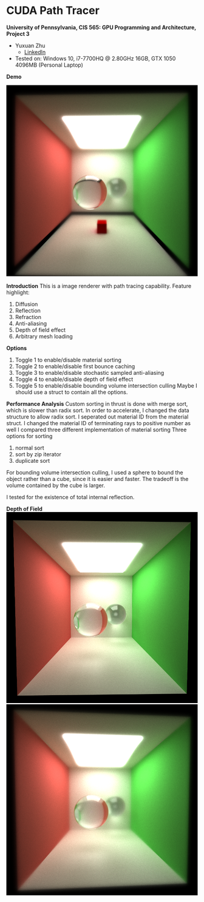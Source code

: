 CUDA Path Tracer
================

**University of Pennsylvania, CIS 565: GPU Programming and Architecture, Project 3**

* Yuxuan Zhu
  * [LinkedIn](https://www.linkedin.com/in/andrewyxzhu/)
* Tested on: Windows 10, i7-7700HQ @ 2.80GHz 16GB, GTX 1050 4096MB (Personal Laptop)

**Demo**

![Demo](img/loadgltf.png)

**Introduction**
This is a image renderer with path tracing capability. 
Feature highlight:
1. Diffusion
2. Reflection
3. Refraction
4. Anti-aliasing
5. Depth of field effect
6. Arbitrary mesh loading

**Options**
1. Toggle 1 to enable/disable material sorting
2. Toggle 2 to enable/disable first bounce caching
3. Toggle 3 to enable/disable stochastic sampled anti-aliasing
4. Toggle 4 to enable/disable depth of field effect
5. Toggle 5 to enable/disable bounding volume intersection culling
Maybe I should use a struct to contain all the options.

**Performance Analysis**
Custom sorting in thrust is done with merge sort, which is slower than radix sort. In order to accelerate, I changed the data
structure to allow radix sort. I seperated out material ID from the material struct. I changed the material ID of terminating rays to
positive number as well
I compared three different implementation of material sorting
Three options for sorting
1. normal sort
2. sort by zip iterator
3. duplicate sort

For bounding volume intersection culling, I used a sphere to bound the object rather than a cube, since it is easier and faster.
The tradeoff is the volume contained by the cube is larger.

I tested for the existence of total internal reflection.

**Depth of Field**
![Before](img/beforeDof.png)
![After](img/afterDof.png)




